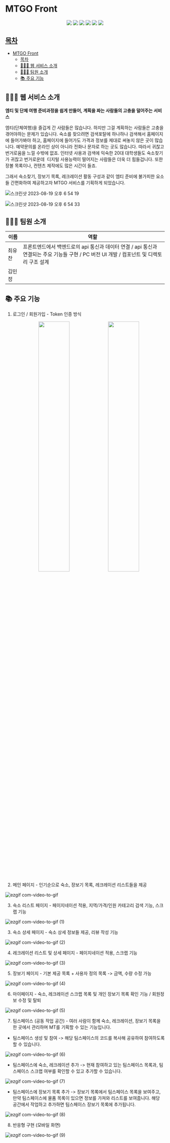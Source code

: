 # MTGO Front

<div align=center>
    <img src="https://img.shields.io/badge/React-61DAFB?style=for-the-badge&logo=react&logoColor=black">
    <img src="https://img.shields.io/badge/React Query-FF4154?style=for-the-badge&logo=react-query&logoColor=white">
    <img src="https://img.shields.io/badge/Javascript-F7DF1E?style=for-the-badge&logo=javascript&logoColor=black">
    <img src="https://img.shields.io/badge/Netlify-00C7B7?style=for-the-badge&logo=netlify&logoColor=white"/>
    <img src="https://img.shields.io/badge/styled components-DB7093?style=for-the-badge&logo=styled-components&logoColor=white"/>
    <img src="https://img.shields.io/badge/github-181717?style=for-the-badge&logo=github&logoColor=white">
</div>

## [목차](#목차)

- [MTGO Front](#mtgo-front)
  - [목차](#목차)
  - [💁🏻‍♂ 웹 서비스 소개](#-웹-서비스-소개)
  - [🧑🏻‍💻 팀원 소개](#-팀원-소개)
  - [📚 주요 기능](#-주요-기능)

## 💁🏻‍♂ 웹 서비스 소개

**엠티 및 단체 여행 준비과정을 쉽게 만들어, 계획을 짜는 사람들의 고충을 덜어주는 서비스**

엠티(단체여행)을 즐겁게 간 사람들은 많습니다. 하지만 그걸 계획하는 사람들은 고충을 겪어야하는 문제가 있습니다. 숙소를 찾으려면 검색포탈에 하나하나 검색해서 홈페이지에 들어가봐야 하고, 홈페이지에 들어가도 가격과 정보를 제대로 써놓지 않은 곳이 많습니다. 예약문의를 온라인 상이 아니라 전화나 문자로 하는 곳도 많습니다. 따라서 귀찮고 번거로움을 느낄 수밖에 없죠.
인터넷 사용과 검색에 익숙한 20대 대학생들도 숙소찾기가 귀찮고 번거로운데  디지털 사용능력이 떨어지는 사람들은 더욱 더 힘들겁니다. 또한 장볼 목록이나, 컨텐츠 제작에도 많은 시간이 들죠.

그래서 숙소찾기, 장보기 목록, 레크레이션 활동 구성과 같이 엠티 준비에 불가피한 요소들 간편화하여 제공하고자 MTGO 서비스를 기획하게 되었습니다.

![스크린샷 2023-08-19 오후 6 54 19](https://github.com/MT-Go-likelion/MT-Go-front/assets/66055587/d036277d-1925-4e54-b1a6-608aea32caf9)

![스크린샷 2023-08-19 오후 6 54 33](https://github.com/MT-Go-likelion/MT-Go-front/assets/66055587/d0dccc29-d545-45f1-a08e-08c720f7adb8)

## 🧑🏻‍💻 팀원 소개

| 이름          | 역할                                                                                                                                       |
| ------------- | ------------------------------------------------------------------------------------------------------------------------------------------ |
| 최유찬 &nbsp; | 프론트엔드에서 백엔드로의 api 통신과 데이터 연결 / api 통신과 연결되는 주요 기능들 구현 / PC 버전 UI 개발 / 컴포넌트 및 디렉토리 구조 설계 |
| 김민정        |                                                                                                                                            |

## 📚 주요 기능

1. 로그인 / 회원가입 - Token 인증 방식
   <p align="center">
      <img src="https://github.com/MT-Go-likelion/MT-Go-front/assets/66055587/ad318587-12e1-4311-a21a-35731c2b7b94" align="center" width="45%">
       <img src="https://github.com/MT-Go-likelion/MT-Go-front/assets/66055587/ea7adecc-2f99-4b65-ac09-ed74e349f811"align="center"  width="45%">
   </p>

2. 메인 페이지 - 인기순으로 숙소, 장보기 목록, 레크레이션 리스트들을 제공

![ezgif com-video-to-gif](https://github.com/MT-Go-likelion/MT-Go-front/assets/66055587/b65328f2-4a64-462e-b4ce-95d116794b71)

3. 숙소 리스트 페이지 - 페이지네이션 적용, 지역/가격/인원 카테고리 검색 기능, 스크랩 기능

![ezgif com-video-to-gif (1)](https://github.com/MT-Go-likelion/MT-Go-front/assets/66055587/8db53828-1077-4f04-9f5c-b66d7cc5eb7e)

3. 숙소 상세 페이지 - 숙소 상세 정보들 제공, 리뷰 작성 기능

![ezgif com-video-to-gif (2)](https://github.com/MT-Go-likelion/MT-Go-front/assets/66055587/2d54cbc6-1a50-4678-a18f-93ff6e85ab7f)

4. 레크레이션 리스트 및 상세 페이지 - 페이지네이션 적용, 스크랩 기능

![ezgif com-video-to-gif (3)](https://github.com/MT-Go-likelion/MT-Go-front/assets/66055587/2565e549-574f-4421-b946-28f6651970d7)

5. 장보기 페이지 - 기본 제공 목록 + 사용자 정의 목록 -> 금액, 수량 수정 가능

![ezgif com-video-to-gif (4)](https://github.com/MT-Go-likelion/MT-Go-front/assets/66055587/3683f48a-22f8-46bd-ba28-31cd8e4fff1c)

6. 마이페이지 - 숙소, 레크레이션 스크랩 목록 및 개인 장보기 목록 확인 기능 / 회원정보 수정 및 탈퇴

![ezgif com-video-to-gif (5)](https://github.com/MT-Go-likelion/MT-Go-front/assets/66055587/58f2525d-d75f-461e-becf-77cd1e31f70c)

7. 팀스페이스 (공동 작업 공간) - 여러 사람이 함께 숙소, 레크레이션, 장보기 목록을 한 곳에서 관리하며 MT를 기획할 수 있는 기능입니다.

- 팀스페이스 생성 및 참여 -> 해당 팀스페이스의 코드를 복사해 공유하여 참여하도록 할 수 있습니다.

![ezgif com-video-to-gif (6)](https://github.com/MT-Go-likelion/MT-Go-front/assets/66055587/891bcc5a-3017-4a32-9935-d1c0b9eb9ded)

- 팀스페이스에 숙소, 레크레이션 추가 -> 현재 참여하고 있는 팀스페이스 목록과, 팀스페이스 스크랩 여부를 확인할 수 있고 추가할 수 있습니다.

![ezgif com-video-to-gif (7)](https://github.com/MT-Go-likelion/MT-Go-front/assets/66055587/e5454fa3-d352-4a2e-85c4-626ae1d847a6)

- 팀스페이스에 장보기 목록 추가 -> 장보기 목록에서 팀스페이스 목록을 보여주고, 만약 팀스페이스에 물품 목록이 있으면 정보를 가져와 리스트를 보여줍니다. 해당 공간에서 작업하고 추가하면 팀스페이스 장보기 목록에 추가됩니다.

![ezgif com-video-to-gif (8)](https://github.com/MT-Go-likelion/MT-Go-front/assets/66055587/8ff063d4-7578-441c-9aaa-f8d30199c13b)

8. 반응형 구현 (모바일 화면)

![ezgif com-video-to-gif (9)](https://github.com/MT-Go-likelion/MT-Go-front/assets/66055587/66346eaf-0976-4242-95aa-35eedc2e61d5)
